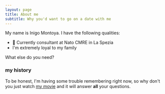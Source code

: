 ```yaml
---
layout: page
title: About me
subtitle: Why you'd want to go on a date with me
---
```


My name is Inigo Montoya. I have the following qualities:

- :briefcase: Currently consultant at Nato CMRE in La Spezia
- I'm extremely loyal to my family

What else do you need?

### my history

To be honest, I'm having some trouble remembering right now, so why don't you just watch [my movie](http://en.wikipedia.org/wiki/The_Princess_Bride_%28film%29) and it will answer **all** your questions.

